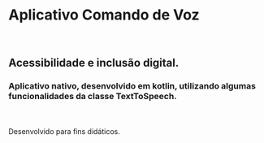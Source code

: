 <h1>Aplicativo Comando de Voz</h1>
<br>
<h2>Acessibilidade e inclusão digital.</h3>

<h3>Aplicativo nativo, desenvolvido em kotlin, utilizando algumas funcionalidades da classe TextToSpeech.  </h2>
<br>
<br>
Desenvolvido para fins didáticos.
